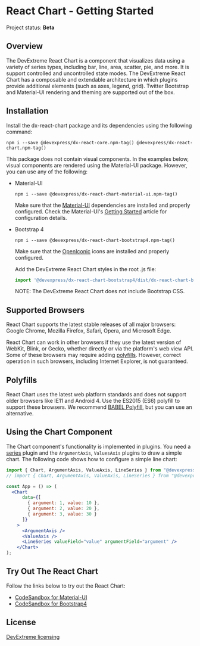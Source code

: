# React Chart - Getting Started

Project status: **Beta**

## Overview

The DevExtreme React Chart is a component that visualizes data using a variety of series types, including bar, line, area, scatter, pie, and more. It is support controlled and uncontrolled state modes. The DevExtreme React Chart has a composable and extendable architecture in which plugins provide additional elements (such as axes, legend, grid). Twitter Bootstrap and Material-UI rendering and theming are supported out of the box.

## Installation

Install the dx-react-chart package and its dependencies using the following command:

```
npm i --save @devexpress/dx-react-core.npm-tag() @devexpress/dx-react-chart.npm-tag()
```

This package does not contain visual components. In the examples below, visual components are rendered using the Material-UI package. However, you can use any of the following:

- Material-UI

  ```
  npm i --save @devexpress/dx-react-chart-material-ui.npm-tag()
  ```

  Make sure that the [Material-UI](https://material-ui.com/) dependencies are installed and properly configured. Check the Material-UI's [Getting Started](https://material-ui.com/getting-started/installation) article for configuration details.

- Bootstrap 4

  ```
  npm i --save @devexpress/dx-react-chart-bootstrap4.npm-tag()
  ```

  Make sure that the [OpenIconic](https://useiconic.com/open) icons are installed and properly configured.

  Add the DevExtreme React Chart styles in the root .js file:

  ```js
  import '@devexpress/dx-react-chart-bootstrap4/dist/dx-react-chart-bootstrap4.css';
  ```

  NOTE: The DevExtreme React Chart does not include Bootstrap CSS.

## Supported Browsers

React Chart supports the latest stable releases of all major browsers: Google Chrome, Mozilla Firefox, Safari, Opera, and Microsoft Edge.

React Chart can work in other browsers if they use the latest version of WebKit, Blink, or Gecko, whether directly or via the platform's web view API. Some of these browsers may require adding [polyfills](#polyfills). However, correct operation in such browsers, including Internet Explorer, is not guaranteed.

## Polyfills

React Chart uses the latest web platform standards and does not support older browsers like IE11 and Android 4. Use the ES2015 (ES6) polyfill to support these browsers. We recommend [BABEL Polyfill](https://babeljs.io/docs/usage/polyfill/), but you can use an alternative.

## Using the Chart Component

The Chart component's functionality is implemented in plugins. You need a [series](series.md) plugin and the `ArgumentAxis`, `ValuesAxis` plugins to draw a simple chart. The following code shows how to configure a simple line chart:

```jsx
import { Chart, ArgumentAxis, ValueAxis, LineSeries } from "@devexpress/dx-react-chart-material-ui";
// import { Chart, ArgumentAxis, ValueAxis, LineSeries } from "@devexpress/dx-react-chart-bootstrap4";

const App = () => (
  <Chart
      data={[
        { argument: 1, value: 10 },
        { argument: 2, value: 20 },
        { argument: 3, value: 30 }
      ]}
    >
      <ArgumentAxis />
      <ValueAxis />
      <LineSeries valueField="value" argumentField="argument" />
    </Chart>
);

```

## Try Out The React Chart

Follow the links below to try out the React Chart:

- [CodeSandbox for Material-UI](https://codesandbox.io/s/vqo8yw5om7)
- [CodeSandbox for Bootstrap4](https://codesandbox.io/s/5x17l61xyk)

## License

[DevExtreme licensing](https://js.devexpress.com/licensing/)
